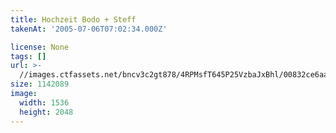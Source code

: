 ```yaml
---
title: Hochzeit Bodo + Steff
takenAt: '2005-07-06T07:02:34.000Z'

license: None
tags: []
url: >-
  //images.ctfassets.net/bncv3c2gt878/4RPMsfT645P25VzbaJxBhl/00832ce6aa4af1bd97aaa8ab5f3127df/hochzeit-bodo--steff_4560369912_o
size: 1142089
image:
  width: 1536
  height: 2048
---
```

